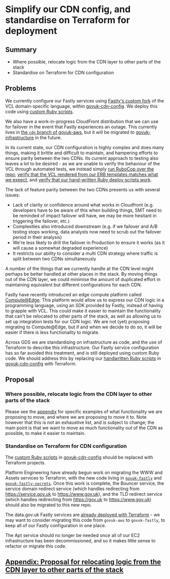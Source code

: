 # Simplify our CDN config, and standardise on Terraform for deployment

## Summary

- Where possible, relocate logic from the CDN layer to other parts of the stack
- Standardise on Terraform for CDN configuration

## Problems

We currently configure our Fastly services using [Fastly's custom fork](https://developer.fastly.com/learning/vcl/using/) of the VCL domain-specific language, within [govuk-cdn-config](https://github.com/alphagov/govuk-cdn-config). We deploy this code using [custom Ruby scripts](https://github.com/alphagov/govuk-cdn-config/tree/main/lib).

We also have a work-in-progress CloudFront distribution that we can use for failover in the event that Fastly experiences an outage. This currently lives in [the `cdn` branch of govuk-aws](https://github.com/alphagov/govuk-aws/tree/cdn/terraform/projects/infra-cloudfront), but it will be migrated to [govuk-infrastructure](https://github.com/alphagov/govuk-infrastructure) in the future.

In its current state, our CDN configuration is highly complex and does many things, making it brittle and difficult to maintain, and hampering efforts to ensure parity between the two CDNs. Its current approach to testing also leaves a lot to be desired - as we are unable to verify the behaviour of the VCL through automated tests, we instead simply [run RuboCop over the repo](https://github.com/alphagov/govuk-cdn-config/blob/5bff7b9d3b7ef51b493bb00e609fc714da2dc67a/Rakefile#L8), [verify that the VCL rendered from our ERB templates matches what we expect](https://github.com/alphagov/govuk-cdn-config/blob/5bff7b9d3b7ef51b493bb00e609fc714da2dc67a/spec/www_vcl_erb_spec.rb), and [verify that our hand-written Ruby deploy scripts work](https://github.com/alphagov/govuk-cdn-config/blob/5bff7b9d3b7ef51b493bb00e609fc714da2dc67a/spec/deploy_service_spec.rb).

The lack of feature parity between the two CDNs presents us with several issues:

- Lack of clarity or confidence around what works in Cloudfront (e.g. developers have to be aware of this when building things, SMT need to be reminded of impact failover will have, we may be more hesitant in triggering the failover, etc.)
- Complexities also introduced downstream (e.g. if we failover and A/B testing stops working, data analysts now need to scrub out the failover period in their analysis)
- We're less likely to drill the failover in Production to ensure it works (as it will cause a somewhat degraded experience)
- It restricts our ability to consider a multi CDN strategy where traffic is split between two CDNs simultaneously 

A number of the things that we currently handle at the CDN level might perhaps be better handled at other places in the stack. By moving things out of the CDN layer, we could minimise the amount of duplicated effort in maintaining equivalent but different configurations for each CDN.

Fastly have recently introduced an edge compute platform called [Compute@Edge](https://www.fastly.com/products/edge-compute). This platform would allow us to express our CDN logic in a programming language, using an SDK provided by Fastly, instead of having to grapple with VCL. This could make it easier to maintain the functionality that can't be relocated to other parts of the stack, as well as allowing us to set up integration tests for our CDN logic. We are not (yet) proposing migrating to Compute@Edge, but if and when we decide to do so, it will be easier if there is less functionality to migrate.

Across GDS we are standardising on infrastructure as code, and the use of Terraform to describe this infrastructure. Our Fastly service configuration has so far avoided this treatment, and is still deployed using custom Ruby code. We should address this by replacing our [handwritten Ruby scripts](https://github.com/alphagov/govuk-cdn-config/tree/main/lib) in [govuk-cdn-config](https://github.com/alphagov/govuk-cdn-config) with Terraform.

## Proposal

### Where possible, relocate logic from the CDN layer to other parts of the stack

Please see the [appendix](rfc-163/relocating-logic-from-cdn.md) for specific examples of what functionality we are proposing to move, and where we are proposing to move it to. Note however that this is not an exhaustive list, and is subject to change; the main point is that we want to move as much functionality out of the CDN as possible, to make it easier to maintain.

### Standardise on Terraform for CDN configuration

The [custom Ruby scripts](https://github.com/alphagov/govuk-cdn-config/tree/main/lib) in [govuk-cdn-config](https://github.com/alphagov/govuk-cdn-config) should be replaced with Terraform projects.

Platform Engineering have already begun work on migrating the WWW and Assets services to Terraform, with the new code living in [`govuk-fastly`](https://github.com/alphagov/govuk-fastly) and [`govuk-fastly-secrets`](https://github.com/alphagov/govuk-fastly-secrets). Once this work is complete, the Bouncer service, the service domain redirect service (which handles redirecting from https://service.gov.uk to https://www.gov.uk), and the TLD redirect service (which handles redirecting from https://gov.uk to https://www.gov.uk) should also be migrated to this new repo.

The data.gov.uk Fastly services are [already deployed with Terraform](https://github.com/alphagov/govuk-aws/tree/main/terraform/projects/fastly-datagovuk) - we may want to consider migrating this code from `govuk-aws` to `govuk-fastly`, to keep all of our Fastly configuration in one place.

The Apt service should no longer be needed once all of our EC2 infrastructure has been decommissioned, and so it makes little sense to refactor or migrate this code.

## [Appendix: Proposal for relocating logic from the CDN layer to other parts of the stack](rfc-163/relocating-logic-from-cdn.md)
